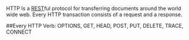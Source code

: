 HTTP Is a <a href="http://en.wikipedia.org/wiki/Representational_State_Transfer">REST</a>ful protocol for transferring documents around the world wide web. Every HTTP  transaction consists of a request and a response.

##Every HTTP Verb:
OPTIONS, GET, HEAD, POST, PUT, DELETE, TRACE, CONNECT